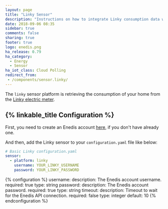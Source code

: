 ```yaml
---
layout: page
title: "Linky Sensor"
description: "Instructions on how to integrate Linky consumption data within Home Assistant."
date: 2018-09-06 08:35
sidebar: true
comments: false
sharing: true
footer: true
logo: enedis.png
ha_release: 0.79
ha_category:
  - Energy
  - Sensor
ha_iot_class: Cloud Polling
redirect_from:
 - /components/sensor.linky/
---
```


The `linky` sensor platform is retrieving the consumption of your home from the [Linky electric meter](https://www.enedis.fr/linky-compteur-communicant).

## {% linkable_title Configuration %}

First, you need to create an Enedis account [here](https://espace-client-connexion.enedis.fr/auth/UI/Login?realm=particuliers), if you don't have already one.

And then, add the Linky sensor to your `configuration.yaml` file like below:

```yaml
# Basic Linky configuration.yaml
sensor:
  - platform: linky
    username: YOUR_LINKY_USERNAME
    password: YOUR_LINKY_PASSWORD
```

{% configuration %}
username:
  description: The Enedis account username.
  required: true
  type: string
password:
  description: The Enedis account password.
  required: true
  type: string
timeout:
  description: Timeout to wait for the Enedis API connection.
  required: false
  type: integer
  default: 10
{% endconfiguration %}
